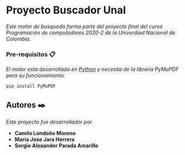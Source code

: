 # Proyecto Buscador Unal

_Este motor de busqueda forma parte del proyecto final del curso Programación de computadores 2020-2 de la Univerdiad Nacional de Colombia._

### Pre-requisitos 📋

_El motor esta desarrollado en [Python](https://www.python.org/downloads/ "Descargar Python") y necesita de la libreria PyMuPDF para su funcionamiento._

```
pip install PyMuPDF
```

## Autores ✒️

_Este proyecto fue desarrollador por_

* **Camilo Londoño Moreno**
* **Maria Jose Jara Herrera**
* **Sergio Alexander Parada Amarillo**
